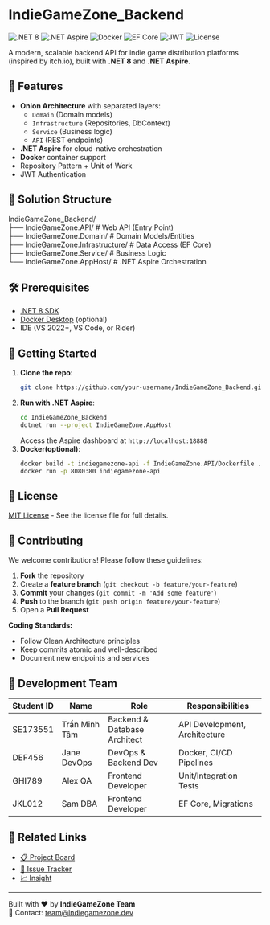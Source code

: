 # IndieGameZone_Backend

![.NET 8](https://img.shields.io/badge/.NET-8-512BD4?logo=dotnet)
![.NET Aspire](https://img.shields.io/badge/.NET_Aspire-✓-512BD4?logo=dotnet)
![Docker](https://img.shields.io/badge/Docker-✓-2496ED?logo=docker)
![EF Core](https://img.shields.io/badge/EF_Core-✓-512BD4)
![JWT](https://img.shields.io/badge/JWT-Auth-yellow)
![License](https://img.shields.io/badge/License-MIT-green)

A modern, scalable backend API for indie game distribution platforms (inspired by itch.io), built with **.NET 8** and **.NET Aspire**.

## 🚀 Features

- **Onion Architecture** with separated layers:
  - `Domain` (Domain models)
  - `Infrastructure` (Repositories, DbContext)
  - `Service` (Business logic)
  - `API` (REST endpoints)
- **.NET Aspire** for cloud-native orchestration
- **Docker** container support
- Repository Pattern + Unit of Work
- JWT Authentication

## 📂 Solution Structure

IndieGameZone_Backend/ <br>
├── IndieGameZone.API/ # Web API (Entry Point) <br>
├── IndieGameZone.Domain/ # Domain Models/Entities <br>
├── IndieGameZone.Infrastructure/ # Data Access (EF Core) <br>
├── IndieGameZone.Service/ # Business Logic <br>
└── IndieGameZone.AppHost/ # .NET Aspire Orchestration <br>

## 🛠️ Prerequisites

- [.NET 8 SDK](https://dotnet.microsoft.com/download)
- [Docker Desktop](https://www.docker.com/products/docker-desktop) (optional)
- IDE (VS 2022+, VS Code, or Rider)

## 🏃 Getting Started

1. **Clone the repo**:
   ```bash
   git clone https://github.com/your-username/IndieGameZone_Backend.git
   ```
2. **Run with .NET Aspire**:
   ```bash
   cd IndieGameZone_Backend
   dotnet run --project IndieGameZone.AppHost
   ```
   Access the Aspire dashboard at `http://localhost:18888`
4. **Docker(optional)**:
   ```bash
   docker build -t indiegamezone-api -f IndieGameZone.API/Dockerfile .
   docker run -p 8080:80 indiegamezone-api
   ```
   
## 📜 License

[MIT License](LICENSE) - See the license file for full details.

## 🤝 Contributing

We welcome contributions! Please follow these guidelines:

1. **Fork** the repository
2. Create a **feature branch** (`git checkout -b feature/your-feature`)
3. **Commit** your changes (`git commit -m 'Add some feature'`)
4. **Push** to the branch (`git push origin feature/your-feature`)
5. Open a **Pull Request**

**Coding Standards:**
- Follow Clean Architecture principles
- Keep commits atomic and well-described
- Document new endpoints and services

## 👥 Development Team

| Student ID   | Name          | Role                                 | Responsibilities                  |
|--------------|---------------|--------------------------------------|-----------------------------------|
| SE173551     | Trần Minh Tâm | Backend & Database Architect	        | API Development, Architecture     |
| DEF456       | Jane DevOps   | DevOps & Backend Dev	                | Docker, CI/CD Pipelines           |
| GHI789       | Alex QA       | Frontend Developer                   | Unit/Integration Tests            |
| JKL012       | Sam DBA       | Frontend Developer                   | EF Core, Migrations               |

## 🔗 Related Links
- [📋 Project Board](https://github.com/orgs/IndieGameZone/projects?query=is%3Aopen)
- [🐛 Issue Tracker](https://github.com/IndieGameZone/IndieGameZone_Backend/issues)
- [📈 Insight](https://github.com/IndieGameZone/IndieGameZone_Backend/network/dependencies)

---

Built with ❤️ by **IndieGameZone Team**  
📧 Contact: [team@indiegamezone.dev](mailto:team@indiegamezone.dev)
